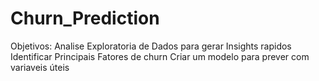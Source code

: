 # Churn_Prediction
 
Objetivos:
    Analise Exploratoria de Dados para gerar Insights rapidos
    Identificar Principais Fatores de churn
    Criar um modelo para prever com variaveis úteis
    
